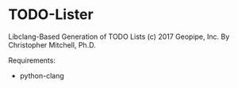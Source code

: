 # TODO-Lister
Libclang-Based Generation of TODO Lists
(c) 2017 Geopipe, Inc.
By Christopher Mitchell, Ph.D.

Requirements:
* python-clang
